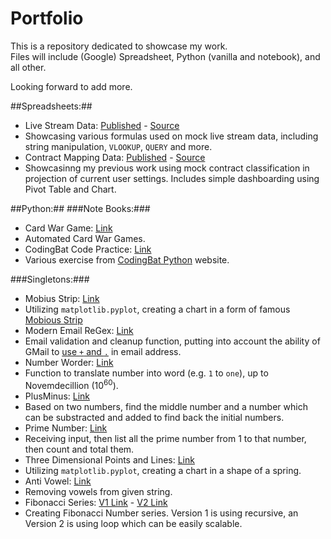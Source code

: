 # Portfolio
This is a repository dedicated to showcase my work.  
Files will include (Google) Spreadsheet, Python (vanilla and notebook), and all other.

Looking forward to add more.

##Spreadsheets:##  
* Live Stream Data: [Published](https://docs.google.com/spreadsheets/d/e/2PACX-1vQPpohpE9nM2wgg03Rz9_KHRiGSK3N4h98suac3-zH7JRd34xqJqkrTR_a6ibL7tskIie_Jtt9wIUVA/pubhtml?gid=1555657742) - [Source](https://docs.google.com/spreadsheets/d/1HMeI2ipcu_GdsvO-wN2YysAt-5tAPA8voVmSZwiDhpo/edit#gid=1555657742)
 * Showcasing various formulas used on mock live stream data, including string manipulation, `VLOOKUP`, `QUERY` and more.
* Contract Mapping Data: [Published](https://docs.google.com/spreadsheets/d/e/2PACX-1vQDbbqJsxwK4afVKy83sv6YXPaaIl9ok2P2jR1xXzy6KRqVnr7FmDoMkcqU9hig6afMdeezVcw7XkSH/pubhtml?gid=2010534843) - [Source](https://docs.google.com/spreadsheets/d/1K-FOcZb0SAYr0Sp-IiV6OhutCgJqUPzJfLutC1Juxas/edit#gid=2010534843)
 * Showcasinng my previous work using mock contract classification in projection of current user settings. Includes simple dashboarding using Pivot Table and Chart.

 ##Python:##
 ###Note Books:###
 * Card War Game: [Link](https://github.com/henryjahja/Portfolio/blob/main/Python/NoteBooks/Card%20War%20Game.ipynb)
  * Automated Card War Games.
 * CodingBat Code Practice: [Link](https://github.com/henryjahja/Portfolio/blob/main/Python/Notebooks/CodingBat%20Code%20Practice.ipynb)
  * Various exercise from [CodingBat Python](https://codingbat.com/python) website.

###Singletons:###
* Mobius Strip: [Link](https://github.com/henryjahja/Portfolio/blob/main/Python/Singletons/Mobius%20Strip.py)
 * Utilizing `matplotlib.pyplot`, creating a chart in a form of famous [Mobious Strip](https://en.wikipedia.org/wiki/M%C3%B6bius_strip)
* Modern Email ReGex: [Link](https://github.com/henryjahja/Portfolio/blob/main/Python/Singletons/Modern%20Email%20ReGex.py)
 * Email validation and cleanup function, putting into account the ability of GMail to [use `+` and `.`](https://gmail.googleblog.com/2008/03/2-hidden-ways-to-get-more-from-your.html) in email address.
* Number Worder: [Link](https://github.com/henryjahja/Portfolio/blob/main/Python/Singletons/Number%20Worder.py)
 * Function to translate number into word (e.g. `1` to `one`), up to Novemdecillion (10<sup>60</sup>).
* PlusMinus: [Link](https://github.com/henryjahja/Portfolio/blob/main/Python/Singletons/PlusMinus.py)
 * Based on two numbers, find the middle number and a number which can be substracted and added to find back the initial numbers.
* Prime Number: [Link](https://github.com/henryjahja/Portfolio/blob/main/Python/Singletons/Prime%20Number.py)
 * Receiving input, then list all the prime number from 1 to that number, then count and total them.
* Three Dimensional Points and Lines: [Link](https://github.com/henryjahja/Portfolio/blob/main/Python/Singletons/Three%20Dimensional%20Points%20and%20Lines.py)
 * Utilizing `matplotlib.pyplot`, creating a chart in a shape of a spring.
* Anti Vowel: [Link](https://github.com/henryjahja/Portfolio/blob/main/Python/Singletons/Anti%20Vowel.py)
 * Removing vowels from given string.
* Fibonacci Series: [V1 Link](https://github.com/henryjahja/Portfolio/blob/main/Python/Singletons/Fibonacci%20Series%20v1.py) - [V2 Link](https://github.com/henryjahja/Portfolio/blob/main/Python/Singletons/Fibonacci%20Series%20v2.py)
 * Creating Fibonacci Number series. Version 1 is using recursive, an Version 2 is using loop which can be easily scalable.